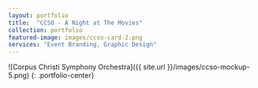 ```yaml
---
layout: portfolio
title:  "CCSO - A Night at The Movies"
collection: portfolio
featured-image: images/ccso-card-2.png
services: "Event Branding, Graphic Design"
---
```


![Corpus Christi Symphony Orchestra]({{ site.url }}/images/ccso-mockup-5.png)
{: .portfolio-center}

